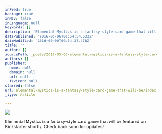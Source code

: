 ```yaml
---
inFeed: true
hasPage: true
inNav: false
inLanguage: null
keywords: []
description: 'Elemental Mystics is a fantasy-style card game that will be featured on Kickstarter shortly. Check back soon for updates!'
datePublished: '2016-05-06T06:54:54.533Z'
dateModified: '2016-05-06T06:54:37.478Z'
title: ''
author: []
sourcePath: _posts/2016-05-06-elemental-mystics-is-a-fantasy-style-card-game-that-will-be.md
authors: []
publisher:
  name: null
  domain: null
  url: null
  favicon: null
starred: false
url: elemental-mystics-is-a-fantasy-style-card-game-that-will-be/index.html
_type: Article

---
```

![](https://the-grid-user-content.s3-us-west-2.amazonaws.com/f0c298bf-40ce-4556-b947-55dd3777fa6f.png)

Elemental Mystics is a fantasy-style card game that will be featured on Kickstarter shortly. Check back soon for updates!